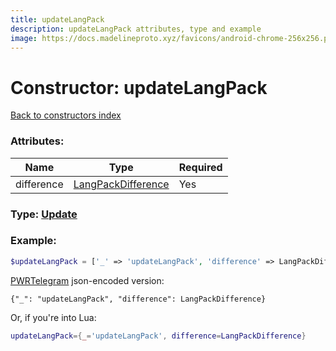 ```yaml
---
title: updateLangPack
description: updateLangPack attributes, type and example
image: https://docs.madelineproto.xyz/favicons/android-chrome-256x256.png
---
```

# Constructor: updateLangPack  
[Back to constructors index](index.md)



### Attributes:

| Name     |    Type       | Required |
|----------|---------------|----------|
|difference|[LangPackDifference](../types/LangPackDifference.md) | Yes|



### Type: [Update](../types/Update.md)


### Example:

```php
$updateLangPack = ['_' => 'updateLangPack', 'difference' => LangPackDifference];
```  

[PWRTelegram](https://pwrtelegram.xyz) json-encoded version:

```
{"_": "updateLangPack", "difference": LangPackDifference}
```


Or, if you're into Lua:

```lua
updateLangPack={_='updateLangPack', difference=LangPackDifference}

```


